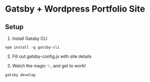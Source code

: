 # Gatsby + Wordpress Portfolio Site

## Setup
1. Install Gatsby CLI
```shell
npm install -g gatsby-cli
```

2. Fill out gatsby-config.js with site details

3. Watch the magic ✨, and get to work!
```shell
gatsby develop
```